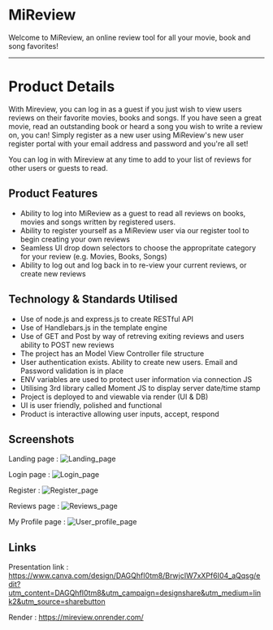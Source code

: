 # MiReview 

Welcome to MiReview, an online review tool for all your movie, book and song favorites!

---

# Product Details

With Mireview, you can log in as a guest if you just wish to view users reviews on their favorite movies, books and songs. 
If you have seen a great movie, read an outstanding book or heard a song you wish to write a review on, you can! Simply register as a new user using MiReview's new user register portal with your email address and password and you're all set!

You can log in with Mireview at any time to add to your list of reviews for other users or guests to read. 

## Product Features
- Ability to log into MiReview as a guest to read all reviews on books, movies and songs written by registered users.
- Ability to register yourself as a MiReview user via our register tool to begin creating your own reviews
- Seamless UI drop down selectors to choose the appropritate category for your review (e.g. Movies, Books, Songs)
- Ability to log out and log back in to re-view your current reviews, or create new reviews

 ## Technology & Standards Utilised

- Use of node.js and express.js to create RESTful API
- Use of Handlebars.js in the template engine   
- Use of GET and Post by way of retreving exiting reviews and users ability to POST new reviews
- The project has an Model View Controller file structure
- User authentication exists. Ability to create new users. Email and Password validation is in place
- ENV variables are used to protect user information via connection JS
- Utilising 3rd library called Moment JS to display server date/time stamp
- Project is deployed to and viewable via render (UI & DB)
- UI is user friendly, polished and functional
- Product is interactive allowing user inputs, accept, respond

## Screenshots

Landing page : 
![Landing_page](https://github.com/user-attachments/assets/02cd7aed-c645-4b8e-930e-816ff20fe80b)

Login page :
![Login_page](https://github.com/user-attachments/assets/f3a5bb19-9938-42ea-97ce-2d7804ccf9f3)

Register : 
![Register_page](https://github.com/user-attachments/assets/ce498551-978f-4919-ad4f-b1f6a81401bf)

Reviews page : 
![Reviews_page](https://github.com/user-attachments/assets/39503f58-53f7-429d-a1df-e130e96c643d)

My Profile page : 
![User_profile_page](https://github.com/user-attachments/assets/38146f21-d04e-48ae-9c4a-fc9352705485)


## Links 

Presentation link : https://www.canva.com/design/DAGQhfI0tm8/BrwjcIW7xXPf6I04_aQqsg/edit?utm_content=DAGQhfI0tm8&utm_campaign=designshare&utm_medium=link2&utm_source=sharebutton

Render : https://mireview.onrender.com/
